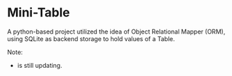 # Mini-Table
A python-based project utilized the idea of Object Relational Mapper (ORM), using SQLite as backend storage to hold values of a Table.

Note:
- is still updating.
